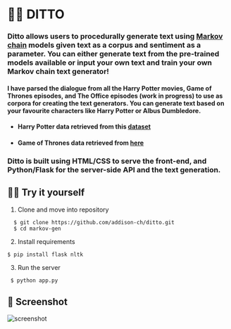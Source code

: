 # 🧙‍♂️ DITTO

### Ditto allows users to procedurally generate text using [Markov chain](https://en.wikipedia.org/wiki/Markov_chainl) models given text as a corpus and sentiment as a parameter. You can either generate text from the pre-trained models available or input your own text and train your own Markov chain text generator! 

####  I have parsed the dialogue from all  the Harry Potter movies, Game of Thrones episodes, and The Office episodes (work in progress) to use as corpora for creating the text generators. You can generate text based on your favourite characters like Harry Potter or Albus Dumbledore.

- #### Harry Potter data retrieved from this [dataset](https://www.kaggle.com/kornflex/harry-potter-movies-dataset)
- #### Game of Thrones data retrieved from [here](https://www.kaggle.com/albenft/game-of-thrones-script-all-seasons)


### Ditto is built using HTML/CSS to serve the front-end, and Python/Flask for the server-side API and the text generation.




## 🧝‍♂️ Try it yourself
1.  Clone and move into repository
```
  $ git clone https://github.com/addison-ch/ditto.git
  $ cd markov-gen
  ```
2. Install requirements

  ```
  $ pip install flask nltk
  ```
3. Run the server
 ```
  $ python app.py
  ```



## 🐎 Screenshot
![screenshot](public/ditto2.png)
